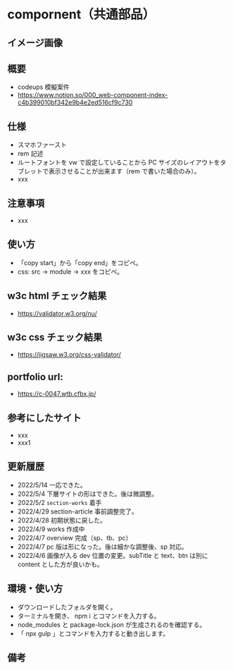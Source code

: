 # compornent（共通部品）

## イメージ画像

## 概要

- codeups 模擬案件
- https://www.notion.so/000_web-component-index-c4b399010bf342e9b4e2ed516cf9c730

## 仕様

- スマホファースト
- rem 記述
- ルートフォントを vw で設定していることから PC サイズのレイアウトをタブレットで表示させることが出来ます（rem で書いた場合のみ）。
- xxx

## 注意事項

- xxx

## 使い方

- 「copy start」から「copy end」をコピペ。
- css: src -> module -> xxx をコピペ。

## w3c html チェック結果

- https://validator.w3.org/nu/

## w3c css チェック結果

- https://jigsaw.w3.org/css-validator/

## portfolio url:

- https://c-0047.wtb.cfbx.jp/

## 参考にしたサイト

- xxx
- xxx1

## 更新履歴

- 2022/5/14 一応できた。
- 2022/5/4 下層サイトの形はできた。後は微調整。
- 2022/5/2 `section-works` 着手
- 2022/4/29 section-article 事前調整完了。
- 2022/4/28 初期状態に戻した。
- 2022/4/9 works 作成中
- 2022/4/7 overview 完成（sp、tb、pc）
- 2022/4/7 pc 版は形になった。後は細かな調整後、sp 対応。
- 2022/4/6 画像が入る dev 位置の変更。subTitle と text、btn は別に content とした方が良いかも。

## 環境・使い方

- ダウンロードしたフォルダを開く。
- ターミナルを開き、 npm i とコマンドを入力する。
- node_modules と package-lock.json が生成されるのを確認する。
- 「 npx gulp 」とコマンドを入力すると動き出します。

## 備考
